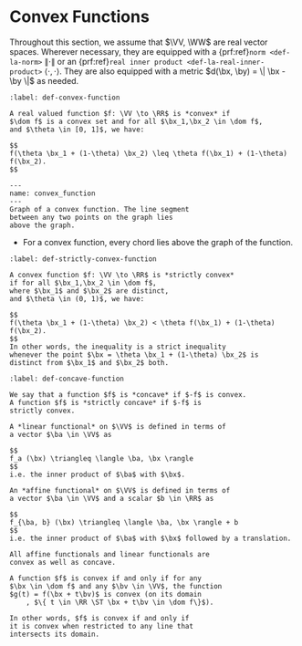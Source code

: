 # Convex Functions

Throughout this section, we assume that $\VV, \WW$ are 
real vector spaces. Wherever necessary, 
they are equipped with a
{prf:ref}`norm <def-la-norm>` $\| \cdot \|$
or an {prf:ref}`real inner product <def-la-real-inner-product>`
$\langle \cdot, \cdot \rangle$. 
They are also equipped with a metric $d(\bx, \by) = \| \bx - \by \|$
as needed.



```{prf:definition} Convex function
:label: def-convex-function

A real valued function $f: \VV \to \RR$ is *convex* if 
$\dom f$ is a convex set and for all $\bx_1,\bx_2 \in \dom f$, 
and $\theta \in [0, 1]$, we have:

$$
f(\theta \bx_1 + (1-\theta) \bx_2) \leq \theta f(\bx_1) + (1-\theta) f(\bx_2).
$$
```



```{figure} ../images/convex_function.png
---
name: convex_function
---
Graph of a convex function. The line segment
between any two points on the graph lies 
above the graph.
```

* For a convex function, every chord lies above 
  the graph of the function. 


```{prf:definition} Strictly convex function
:label: def-strictly-convex-function

A convex function $f: \VV \to \RR$ is *strictly convex* 
if for all $\bx_1,\bx_2 \in \dom f$, 
where $\bx_1$ and $\bx_2$ are distinct, 
and $\theta \in (0, 1)$, we have:

$$
f(\theta \bx_1 + (1-\theta) \bx_2) < \theta f(\bx_1) + (1-\theta) f(\bx_2).
$$
In other words, the inequality is a strict inequality 
whenever the point $\bx = \theta \bx_1 + (1-\theta) \bx_2$ is
distinct from $\bx_1$ and $\bx_2$ both.
```

```{prf:definition} Concave function
:label: def-concave-function

We say that a function $f$ is *concave* if $-f$ is convex.
A function $f$ is *strictly concave* if $-f$ is 
strictly convex.
```

```{prf:example} Linear functional
A *linear functional* on $\VV$ is defined in terms of 
a vector $\ba \in \VV$ as 

$$
f_a (\bx) \triangleq \langle \ba, \bx \rangle
$$
i.e. the inner product of $\ba$ with $\bx$.
```

```{prf:example} Affine functional
An *affine functional* on $\VV$ is defined in terms of 
a vector $\ba \in \VV$ and a scalar $b \in \RR$ as 

$$
f_{\ba, b} (\bx) \triangleq \langle \ba, \bx \rangle + b
$$
i.e. the inner product of $\ba$ with $\bx$ followed by a translation.
```


```{prf:remark}
All affine functionals and linear functionals are
convex as well as concave.
```


```{prf:property}
A function $f$ is convex if and only if for any
$\bx \in \dom f$ and any $\bv \in \VV$, the function 
$g(t) = f(\bx + t\bv)$ is convex (on its domain
    , $\{ t \in \RR \ST \bx + t\bv \in \dom f\}$).

In other words, $f$ is convex if and only if 
it is convex when restricted to any line that
intersects its domain.
```

